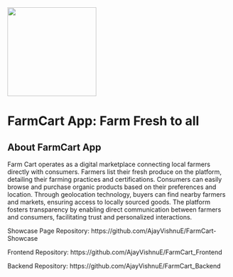 ﻿<div>
<img src="./Images/farmcartcolorlogo.svg" width=200>
</div>

# FarmCart App: Farm Fresh to all

## About FarmCart App

<p>Farm Cart operates as a digital marketplace connecting local farmers directly with consumers. Farmers list their fresh produce on the platform, detailing their farming practices and certifications. Consumers can easily browse and purchase organic products based on their preferences and location. Through geolocation technology, buyers can find nearby farmers and markets, ensuring access to locally sourced goods. The platform fosters transparency by enabling direct communication between farmers and consumers, facilitating trust and personalized interactions. 
</p>

<p>Showcase Page Repository: https://github.com/AjayVishnuE/FarmCart-Showcase</p>
<p>Frontend Repository: https://github.com/AjayVishnuE/FarmCart_Frontend</p>
<p>Backend Repository: https://github.com/AjayVishnuE/FarmCart_Backend</p>
